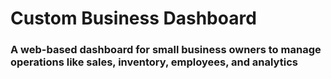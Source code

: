 # Custom Business Dashboard
### A web-based dashboard for small business owners to manage operations like sales, inventory, employees, and analytics

